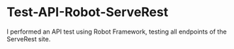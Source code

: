 # Test-API-Robot-ServeRest
I performed an API test using Robot Framework, testing all endpoints of the ServeRest site.
